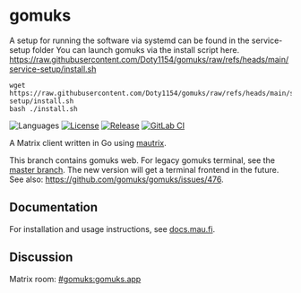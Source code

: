 # gomuks
A setup for running the software via systemd can be found in the service-setup folder
You can launch gomuks via the install script here.
https://raw.githubusercontent.com/Doty1154/gomuks/raw/refs/heads/main/service-setup/install.sh


```
wget https://raw.githubusercontent.com/Doty1154/gomuks/raw/refs/heads/main/service-setup/install.sh
bash ./install.sh
```

![Languages](https://img.shields.io/github/languages/top/gomuks/gomuks.svg)
[![License](https://img.shields.io/github/license/gomuks/gomuks.svg)](LICENSE)
[![Release](https://img.shields.io/github/release/gomuks/gomuks/all.svg)](https://github.com/gomuks/gomuks/releases)
[![GitLab CI](https://mau.dev/gomuks/gomuks/badges/main/pipeline.svg)](https://mau.dev/gomuks/gomuks/pipelines)

A Matrix client written in Go using [mautrix](https://github.com/mautrix/go).

This branch contains gomuks web. For legacy gomuks terminal, see the
[master branch](https://github.com/gomuks/gomuks/tree/master). The new
version will get a terminal frontend in the future. See also:
<https://github.com/gomuks/gomuks/issues/476>.

## Documentation
For installation and usage instructions, see [docs.mau.fi](https://docs.mau.fi/gomuks/).

## Discussion
Matrix room: [#gomuks:gomuks.app](https://matrix.to/#/#gomuks:gomuks.app)
